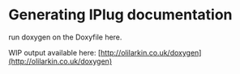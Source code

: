 # Generating IPlug documentation
run doxygen on the Doxyfile here.

WIP output available here: [http://olilarkin.co.uk/doxygen](http://olilarkin.co.uk/doxygen)
